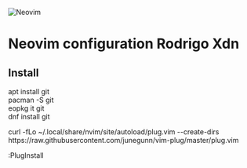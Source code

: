 ![Neovim](https://raw.githubusercontent.com/neovim/neovim.github.io/master/logos/neovim-logo-300x87.png)
# Neovim configuration Rodrigo Xdn
<h2>Install</h2>
<p>
  apt install git <br>
  pacman -S git <br>
  eopkg it git <br>
  dnf install git <br>
</p>
<p>
  curl -fLo ~/.local/share/nvim/site/autoload/plug.vim --create-dirs https://raw.githubusercontent.com/junegunn/vim-plug/master/plug.vim
</p>
<p>
  :PlugInstall
</p>
